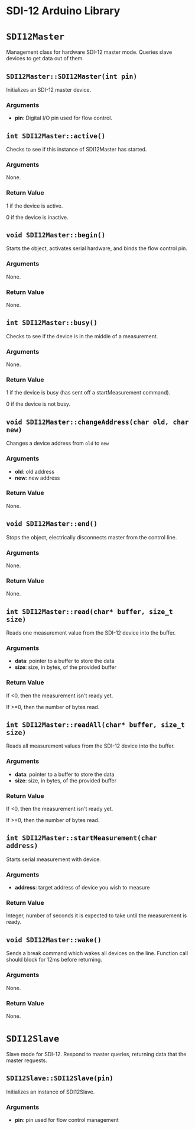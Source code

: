 # SDI-12 Arduino Library

# `SDI12Master`
Management class for hardware SDI-12 master mode.  Queries slave devices to get
data out of them.

## `SDI12Master::SDI12Master(int pin)`
Initializes an SDI-12 master device.
### Arguments
  * **pin**: Digital I/O pin used for flow control.

## `int SDI12Master::active()`
Checks to see if this instance of SDI12Master has started.
### Arguments
None.
### Return Value
1 if the device is active.

0 if the device is inactive.

## `void SDI12Master::begin()`
Starts the object, activates serial hardware, and binds the flow control pin.
### Arguments
None.
### Return Value
None.

## `int SDI12Master::busy()`
Checks to see if the device is in the middle of a measurement.
### Arguments
None.
### Return Value
1 if the device is busy (has sent off a startMeasurement command).

0 if the device is not busy.

## `void SDI12Master::changeAddress(char old, char new)`
Changes a device address from `old` to `new`
### Arguments
  * **old**: old address
  * **new**: new address
### Return Value
None.

## `void SDI12Master::end()`
Stops the object, electrically disconnects master from the control line.
### Arguments
None.
### Return Value
None.

## `int SDI12Master::read(char* buffer, size_t size)`
Reads one measurement value from the SDI-12 device into the buffer.
### Arguments
  * **data**: pointer to a buffer to store the data
  * **size**: size, in bytes, of the provided buffer
### Return Value
If <0, then the measurement isn't ready yet.

If >=0, then the number of bytes read.

## `int SDI12Master::readAll(char* buffer, size_t size)`
Reads all measurement values from the SDI-12 device into the buffer.
### Arguments
  * **data**: pointer to a buffer to store the data
  * **size**: size, in bytes, of the provided buffer
### Return Value
If <0, then the measurement isn't ready yet.

If >=0, then the number of bytes read.

## `int SDI12Master::startMeasurement(char address)`
Starts serial measurement with device.
### Arguments
  * **address**: target address of device you wish to measure
### Return Value
Integer, number of seconds it is expected to take until the measurement is ready.

## `void SDI12Master::wake()`
Sends a break command which wakes all devices on the line.  Function call should
block for 12ms before returning.
### Arguments
None.
### Return Value
None.




# `SDI12Slave`
Slave mode for SDI-12.  Respond to master queries, returning data that the master requests.

## `SDI12Slave::SDI12Slave(pin)`
Initializes an instance of SDI12Slave.

### Arguments
  * **pin**: pin used for flow control management
